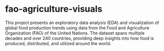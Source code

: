 # fao-agriculture-visuals
This project presents an exploratory data analysis (EDA) and visualization of global food production trends using data from the Food and Agriculture Organization (FAO) of the United Nations. The dataset spans multiple decades and over 240 countries, providing deep insights into how food is produced, distributed, and utilized around the world.  
